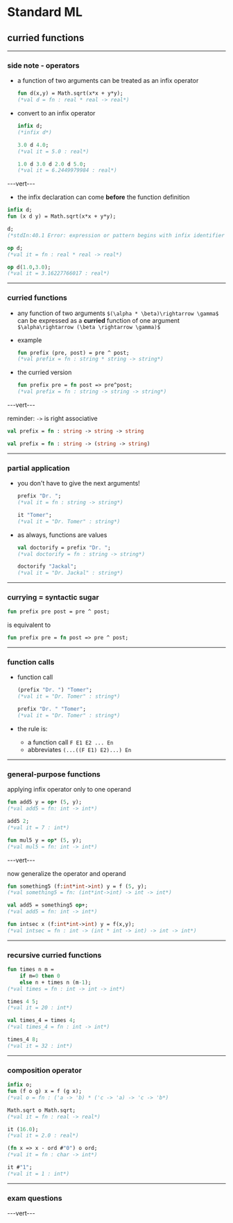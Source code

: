 # Standard ML

## curried functions

---

### side note - operators

* a function of two arguments can be treated as an infix operator

    ```sml
    fun d(x,y) = Math.sqrt(x*x + y*y);
    (*val d = fn : real * real -> real*)
    ```

* convert to an infix operator

    ```sml
    infix d;
    (*infix d*)

    3.0 d 4.0;
    (*val it = 5.0 : real*)

    1.0 d 3.0 d 2.0 d 5.0;
    (*val it = 6.2449979984 : real*)
    ```

---vert---

* the infix declaration can come __before__ the function definition

```sml
infix d;
fun (x d y) = Math.sqrt(x*x + y*y);

d;
(*stdIn:40.1 Error: expression or pattern begins with infix identifier "d"*)

op d;
(*val it = fn : real * real -> real*)

op d(1.0,3.0);
(*val it = 3.16227766017 : real*)
```

---

### curried functions

* any function of two arguments `$(\alpha * \beta)\rightarrow \gamma$` can be expressed as a **curried** function of one argument `$\alpha\rightarrow (\beta \rightarrow \gamma)$`
* example

    ```sml
    fun prefix (pre, post) = pre ^ post;
    (*val prefix = fn : string * string -> string*)
    ```

* the curried version

    ```sml
    fun prefix pre = fn post => pre^post;
    (*val prefix = fn : string -> string -> string*)
    ```

---vert---

reminder: `->` is right associative

```sml
val prefix = fn : string -> string -> string

val prefix = fn : string -> (string -> string)
```

---

### partial application

* you don't have to give the next arguments!

    ```sml
    prefix "Dr. ";
    (*val it = fn : string -> string*)

    it "Tomer";
    (*val it = "Dr. Tomer" : string*)
    ```

* as always, functions are values

    ```sml
    val doctorify = prefix "Dr. ";
    (*val doctorify = fn : string -> string*)

    doctorify "Jackal";
    (*val it = "Dr. Jackal" : string*)
    ```

---

### currying = syntactic sugar

```sml
fun prefix pre post = pre ^ post;
```

is equivalent to

```sml
fun prefix pre = fn post => pre ^ post;
```

---

### function calls

* function call

    ```sml
    (prefix "Dr. ") "Tomer";
    (*val it = "Dr. Tomer" : string*)

    prefix "Dr. " "Tomer";
    (*val it = "Dr. Tomer" : string*)
    ```

* the rule is:
  * a function call `F E1 E2 ... En`
  * abbreviates `(...((F E1) E2)...) En`

---

### general-purpose functions

applying infix operator only to one operand

```sml
fun add5 y = op+ (5, y);
(*val add5 = fn: int -> int*)

add5 2;
(*val it = 7 : int*)

fun mul5 y = op* (5, y);
(*val mul5 = fn: int -> int*)
```

---vert---

now generalize the operator and operand

```sml
fun something5 (f:int*int->int) y = f (5, y);
(*val something5 = fn: (int*int->int) -> int -> int*)

val add5 = something5 op+;
(*val add5 = fn: int -> int*)

fun intsec x (f:int*int->int) y = f(x,y);
(*val intsec = fn : int -> (int * int -> int) -> int -> int*)
```

---

### recursive curried functions

```sml
fun times n m =
    if m=0 then 0
    else n + times n (m-1);
(*val times = fn : int -> int -> int*)

times 4 5;
(*val it = 20 : int*)

val times_4 = times 4;
(*val times_4 = fn : int -> int*)

times_4 8;
(*val it = 32 : int*)
```

---

### composition operator

```sml
infix o;
fun (f o g) x = f (g x);
(*val o = fn : ('a -> 'b) * ('c -> 'a) -> 'c -> 'b*)

Math.sqrt o Math.sqrt;
(*val it = fn : real -> real*)

it (16.0);
(*val it = 2.0 : real*)

(fn x => x - ord #"0") o ord;
(*val it = fn : char -> int*)

it #"1";
(*val it = 1 : int*)
```

---

### exam questions

---vert---

<!-- .slide: data-background-iframe="http://localhost:8888/notebooks/tut3-exam-questions.ipynb" data-background-interactive -->
